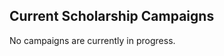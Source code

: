<!-- NOTE Please comment out unwanted text when we are not fundraising, so it is easy to add the next fundraiser - thanks. -->

## Current Scholarship Campaigns

No campaigns are currently in progress.

<!--These campaigns are currently in progress :

### ACCU 2022 - from 6th April to 9th April 2022

We are currently organising scholarships to send people from under-represented groups to [ACCU 2022](https://accu.org/conf-main/main).

* Please donate through our [Go Fund Me](https://gofund.me/fef714b4) campaign.

* We will be announcing shortly how to apply for an ACCU 2022 scholarship.

* You can [apply for a CppEurope 2021 scholarship](https://claremacrae547546.typeform.com/to/QuJDjcoG)
    * The conference has kindly offered 2 free **online tickets**
    * As this is an online conference, there will be no further costs for those receiving these tickets
    * Our [tips for Scholarship Applicants](/conferences/scholarships/#tips-for-scholarship-applicants) will help you apply
    * Applications close at the end of Thursday 28 January, that is 2021-01-28T23:59:00Z
-->
